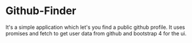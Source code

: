 # Github-Finder
It's a simple application which let's you find a public github profile. It uses promises and fetch to get user data from github and bootstrap 4 for the ui.
